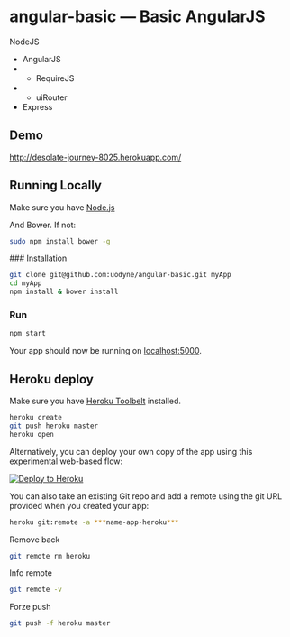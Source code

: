 # angular-basic — Basic AngularJS

NodeJS
+ AngularJS
+ + RequireJS
+ + uiRouter
+ Express

## Demo

http://desolate-journey-8025.herokuapp.com/


## Running Locally
Make sure you have [Node.js](http://nodejs.org/) 

And Bower. If not:
```sh
sudo npm install bower -g
```

### Installation

```sh
git clone git@github.com:uodyne/angular-basic.git myApp
cd myApp
npm install & bower install
```
### Run

```sh
npm start
```

Your app should now be running on [localhost:5000](http://localhost:5000/).

## Heroku deploy

Make sure you have [Heroku Toolbelt](https://toolbelt.heroku.com/) installed.

```sh
heroku create
git push heroku master
heroku open
```

Alternatively, you can deploy your own copy of the app using this experimental
web-based flow:

[![Deploy to Heroku](https://www.herokucdn.com/deploy/button.png)](https://heroku.com/deploy)


You can also take an existing Git repo and add a remote using the git URL provided when you created your app:

```sh
heroku git:remote -a ***name-app-heroku***
```

Remove back

```sh
git remote rm heroku
```

Info remote

```sh
git remote -v
```

Forze push 

```sh
git push -f heroku master
```
